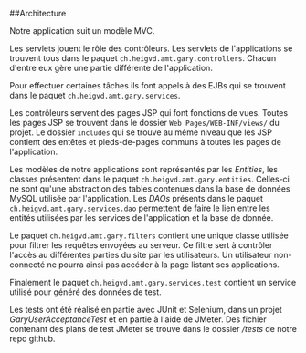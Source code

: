##Architecture

Notre application suit un modèle MVC.

Les servlets jouent le rôle des contrôleurs. Les servlets de l'applications  se trouvent tous dans le paquet ``ch.heigvd.amt.gary.controllers``. Chacun d'entre eux gère une partie différente de l'application.

Pour effectuer certaines tâches ils font appels à des EJBs qui se trouvent dans le paquet ``ch.heigvd.amt.gary.services``.

Les contrôleurs servent des pages JSP qui font fonctions de vues. Toutes les pages JSP se trouvent dans le dossier ``Web Pages/WEB-INF/views/`` du projet. Le dossier ``includes`` qui se trouve au même niveau que les JSP contient des entêtes et pieds-de-pages communs à toutes les pages de l'application.

Les modèles de notre applications sont représentés par les *Entities*, les classes présentent dans le paquet ``ch.heigvd.amt.gary.entities``. Celles-ci ne sont qu'une abstraction des tables contenues dans la base de données MySQL utilisée par l'application. Les *DAOs* présents dans le paquet ``ch.heigvd.amt.gary.services.dao`` permettent de faire le lien entre les entités utilisées par les services de l'application et la base de donnée.

Le paquet ``ch.heigvd.amt.gary.filters`` contient une unique classe utilisée pour filtrer les requêtes envoyées au serveur. Ce filtre sert à contrôler l'accès au différentes parties du site par les utilisateurs. Un utilisateur non-connecté ne pourra ainsi pas accéder à la page listant ses applications.

Finalement le paquet ``ch.heigvd.amt.gary.services.test`` contient un service utilisé pour généré des données de test.

Les tests ont été réalisé en partie avec JUnit et Selenium, dans un projet *GaryUserAcceptanceTest* et en partie à l'aide de JMeter. Des fichier contenant des plans de test JMeter se trouve dans le dossier */tests* de notre repo github.


